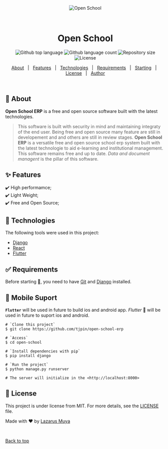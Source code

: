 <div align="center" id="top"> 
  <img src="./.github/app.gif" alt="Open School" />

  &#xa0;

  <!-- <a href="https://openschool.netlify.app">Demo</a> -->
</div>

<h1 align="center">Open School</h1>

<p align="center">
  <img alt="Github top language" src="https://img.shields.io/github/languages/top/{{tjpin}}/open-school-erp?color=56BEB8">

  <img alt="Github language count" src="https://img.shields.io/github/languages/count/{{tjpin}}/open-school-erp?color=56BEB8">

  <img alt="Repository size" src="https://img.shields.io/github/repo-size/{{tjpin}}/open-school-erp?color=56BEB8">

  <img alt="License" src="https://img.shields.io/github/license/{{tjpin}}/open-school-erp?color=56BEB8">

  <!-- <img alt="Github issues" src="https://img.shields.io/github/issues/{{YOUR_GITHUB_USERNAME}}/open-school?color=56BEB8" /> -->

  <!-- <img alt="Github forks" src="https://img.shields.io/github/forks/{{YOUR_GITHUB_USERNAME}}/open-school?color=56BEB8" /> -->

  <!-- <img alt="Github stars" src="https://img.shields.io/github/stars/{{YOUR_GITHUB_USERNAME}}/open-school?color=56BEB8" /> -->
</p>

<!-- Status -->

<!-- <h4 align="center"> 
	🚧  Open School 🚀 Under construction...  🚧
</h4> 

<hr> -->

<p align="center">
  <a href="#dart-about">About</a> &#xa0; | &#xa0; 
  <a href="#sparkles-features">Features</a> &#xa0; | &#xa0;
  <a href="#rocket-technologies">Technologies</a> &#xa0; | &#xa0;
  <a href="#white_check_mark-requirements">Requirements</a> &#xa0; | &#xa0;
  <a href="#checkered_flag-starting">Starting</a> &#xa0; | &#xa0;
  <a href="#memo-license">License</a> &#xa0; | &#xa0;
  <a href="https://github.com/{{tjpin}}" target="_blank">Author</a>
</p>

<br>

## :dart: About ##

**Open School ERP** is a free and open source software built with the latest technologies.
> This software is built with security in mind and maintaining integraty of the end user. Being free and open source many feature are still in developement and and others are still in review stages. 
> **Open School ERP** is a versatile free and open source school erp system built with the latest technologie to aid e-learning and institutional management. This software remains free and up to date. 
*Data and document managent* is the pillar of this software.


## :sparkles: Features ##

:heavy_check_mark: High performamce;\
:heavy_check_mark: Light Weight;\
:heavy_check_mark: Free and Open Source;

## :rocket: Technologies ##

The following tools were used in this project:

- [Django](https://www.djangoproject.com/)
- [React](https://pt-br.reactjs.org/)
- [Flutter](https://www.flutter.dev/)

## :white_check_mark: Requirements ##

Before starting :checkered_flag:, you need to have [Git](https://git-scm.com) and [Django](https://docs.djangoproject.com/en/4.1/intro/install/) installed.

## :checkered_flag: Mobile Suport ##
**`Flutter`** will be used in future to build ios and android app.
*Flutter* :checkered_flag: will be used in future to suport ios and android.

```
# `Clone this project`
$ git clone https://github.com/tjpin/open-school-erp

# `Access`
$ cd open-school

# `Install dependencies with pip`
$ pip install django

# `Run the project`
$ python manage.py runserver

# The server will initialize in the <http://localhost:8000>
```
## :memo: License ##

This project is under license from MIT. For more details, see the [LICENSE](LICENSE.md) file.


Made with :heart: by <a href="https://github.com/tjpin" target="_blank">Lazarus Muya</a>

&#xa0;

<a href="#top">Back to top</a>
